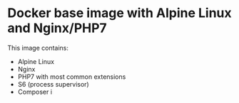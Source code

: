 Docker base image with Alpine Linux and Nginx/PHP7
==================================================

This image contains:

- Alpine Linux
- Nginx
- PHP7 with most common extensions
- S6 (process supervisor)
- Composer
i
